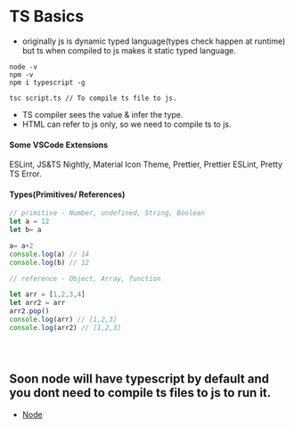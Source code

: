 # TS Basics

- originally js is dynamic typed language(types check happen at runtime) but ts when compiled to js makes it static typed language.

```
node -v
npm -v
npm i typescript -g

tsc script.ts // To compile ts file to js.
```

- TS compiler sees the value & infer the type.
- HTML can refer to js only, so we need to compile ts to js.


#### Some VSCode Extensions
ESLint, JS&TS Nightly, Material Icon Theme, Prettier, Prettier ESLint, Pretty TS Error.

#### Types(Primitives/ References)

```js
// primitive - Number, undefined, String, Boolean
let a = 12
let b= a

a= a+2
console.log(a) // 14
console.log(b) // 12

// reference - Object, Array, function

let arr = [1,2,3,4]
let arr2 = arr
arr2.pop()
console.log(arr) // [1,2,3]
console.log(arr2) // [1,2,3]





```

 ## Soon node will have typescript by default and you dont need to compile ts files to js to run it.
 - [Node](https://github.com/nodejs/node/pull/53725)